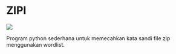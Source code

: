 # ZIPI

![](https://github.com/FII14/ZIPI/blob/main/zipi2.jpg)

Program python sederhana untuk memecahkan kata sandi file zip menggunakan wordlist.
